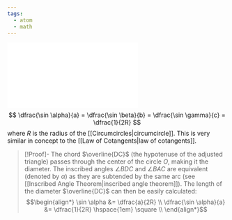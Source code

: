 ```yaml
---
tags:
  - atom
  - math
---
```

![350|center](law-of-sines.excalidraw.md)
$$ \dfrac{\sin \alpha}{a} = \dfrac{\sin \beta}{b} = \dfrac{\sin \gamma}{c} = \dfrac{1}{2R} $$
where $R$ is the radius of the [[Circumcircles|circumcircle]]. This is very similar in concept to the [[Law of Cotangents|law of cotangents]]. 
> [!Proof]-
> The chord $\overline{DC}$ (the hypotenuse of the adjusted triangle) passes through the center of the circle $O$, making it the diameter. The inscribed angles $\angle BDC$ and $\angle BAC$ are equivalent (denoted by $\alpha$) as they are subtended by the same arc (see [[Inscribed Angle Theorem|inscribed angle theorem]]). The length of the diameter $\overline{DC}$ can then be easily calculated:
> $$\begin{align*}
> 	\sin \alpha &= \dfrac{a}{2R} \\
> 	\dfrac{\sin \alpha}{a} &= \dfrac{1}{2R} \hspace{1em} \square \\
> \end{align*}$$